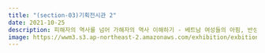 ```yaml
---
title: "(section-03)기획전시관 2"
date: 2021-10-25
description: 피해자의 역사를 넘어 가해자의 역사 이해하기 - 베트남 여성들의 아핌, 반성으로 기억하다.
image: https://wwm3.s3.ap-northeast-2.amazonaws.com/exhibition/exbition01/s2-item1.png  
---
```

